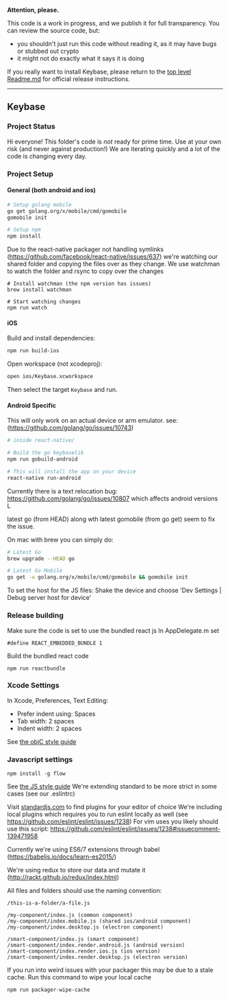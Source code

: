 
**Attention, please.**

This code is a work in progress, and we publish it for full transparency. You can review the source code, but:

 - you shouldn't just run this code without reading it, as it may have bugs or stubbed out crypto
 - it might not do exactly what it says it is doing

If you really want to install Keybase, please return to the [top level Readme.md](https://github.com/keybase/client/blob/master/README.md) for official release instructions.

----------

## Keybase

### Project Status

Hi everyone! This folder's code is *not* ready for prime time. Use at your own risk (and never against production!)
We are iterating quickly and a lot of the code is changing every day.

### Project Setup

#### General (both android and ios)

```sh
# Setup golang mobile
go get golang.org/x/mobile/cmd/gomobile
gomobile init

# Setup npm
npm install
```

Due to the react-native packager not handling symlinks (https://github.com/facebook/react-native/issues/637) we're watching our shared folder and copying the files over as they change. We use watchman to watch the folder and rsync to copy over the changes

```
# Install watchman (the npm version has issues)
brew install watchman

# Start watching changes
npm run watch
```

#### iOS

Build and install dependencies:

```sh
npm run build-ios
```

Open workspace (not xcodeproj):

```sh
open ios/Keybase.xcworkspace
```

Then select the target `Keybase` and run.

#### Android Specific
This will only work on an actual device or arm emulator. see: (https://github.com/golang/go/issues/10743)

```sh
# inside react-native/

# Build the go keybaselib
npm run gobuild-android

# This will install the app on your device
react-native run-android
```

Currently there is a text relocation bug: https://github.com/golang/go/issues/10807
which affects android versions L

latest go (from HEAD) along wth latest gomobile (from go get) seem to fix the issue.

On mac with brew you can simply do:
```sh
# Latest Go
brew upgrade --HEAD go

# Latest Go Mobile
go get -u golang.org/x/mobile/cmd/gomobile && gomobile init

```


To set the host for the JS files: Shake the device and choose 'Dev Settings | Debug server host for device'

### Release building

Make sure the code is set to use the bundled react js
In AppDelegate.m set


```
#define REACT_EMBEDDED_BUNDLE 1
```

Build the bundled react code
```
npm run reactbundle
```

### Xcode Settings

In Xcode, Preferences, Text Editing:

* Prefer indent using: Spaces
* Tab width: 2 spaces
* Indent width: 2 spaces

See [the objC style guide](../osx/STYLEGUIDE.md)

### Javascript settings

```
npm install -g flow
```

See [the JS style guide](standardjs.com)
We're extending standard to be more strict in some cases (see our .eslintrc)

Visit [standardjs.com](http://standardjs.com/#text-editor-plugins) to find plugins for your editor of choice
We're including local plugins which requires you to run eslint locally as well (see https://github.com/eslint/eslint/issues/1238)
For vim uses you likely should use this script: https://github.com/eslint/eslint/issues/1238#issuecomment-139471958

Currently we're using ES6/7 extensions through babel (https://babeljs.io/docs/learn-es2015/)

We're using redux to store our data and mutate it (http://rackt.github.io/redux/index.html)

All files and folders should use the naming convention:

```
/this-is-a-folder/a-file.js

/my-component/index.js (common component)
/my-component/index.mobile.js (shared ios/android component)
/my-component/index.desktop.js (electron component)

/smart-component/index.js (smart component)
/smart-component/index.render.android.js (android version)
/smart-component/index.render.ios.js (ios version)
/smart-component/index.render.desktop.js (electron version)
```

If you run into weird issues with your packager this may be due to a stale cache. Run this command to wipe your local cache
```
npm run packager-wipe-cache
```

